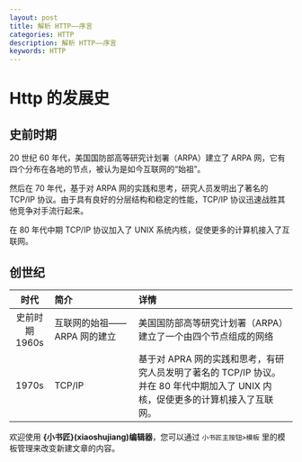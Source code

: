 ```yaml
---
layout: post
title: 解析 HTTP——序言
categories: HTTP
description: 解析 HTTP——序言
keywords: HTTP
---
```


# Http 的发展史
## 史前时期
20 世纪 60 年代，美国国防部高等研究计划署（ARPA）建立了 ARPA 网，它有四个分布在各地的节点，被认为是如今互联网的“始祖”。

然后在 70 年代，基于对 ARPA 网的实践和思考，研究人员发明出了著名的 TCP/IP 协议。由于具有良好的分层结构和稳定的性能，TCP/IP 协议迅速战胜其他竞争对手流行起来。

在 80 年代中期 TCP/IP 协议加入了 UNIX 系统内核，促使更多的计算机接入了互联网。

## 创世纪


| 时代 | 简介 | 详情 |
| :--: | :-- | :-- |
| 史前时期<br>1960s | 互联网的始祖——ARPA 网的建立 | 美国国防部高等研究计划署（ARPA）建立了一个由四个节点组成的网络 |
| 1970s | TCP/IP | 基于对 APRA 网的实践和思考，有研究人员发明了著名的 TCP/IP 协议。<br>并在 80 年代中期加入了 UNIX 内核，促使更多的计算机接入了互联网。|

欢迎使用 **{小书匠}(xiaoshujiang)编辑器**，您可以通过 `小书匠主按钮>模板` 里的模板管理来改变新建文章的内容。